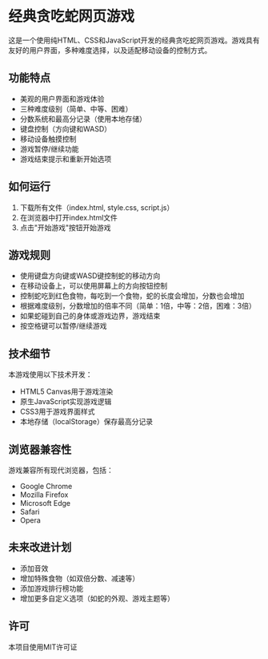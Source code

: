 # 经典贪吃蛇网页游戏

这是一个使用纯HTML、CSS和JavaScript开发的经典贪吃蛇网页游戏。游戏具有友好的用户界面，多种难度选择，以及适配移动设备的控制方式。

## 功能特点

- 美观的用户界面和游戏体验
- 三种难度级别（简单、中等、困难）
- 分数系统和最高分记录（使用本地存储）
- 键盘控制（方向键和WASD）
- 移动设备触摸控制
- 游戏暂停/继续功能
- 游戏结束提示和重新开始选项

## 如何运行

1. 下载所有文件（index.html, style.css, script.js）
2. 在浏览器中打开index.html文件
3. 点击"开始游戏"按钮开始游戏

## 游戏规则

- 使用键盘方向键或WASD键控制蛇的移动方向
- 在移动设备上，可以使用屏幕上的方向按钮控制
- 控制蛇吃到红色食物，每吃到一个食物，蛇的长度会增加，分数也会增加
- 根据难度级别，分数增加的倍率不同（简单：1倍，中等：2倍，困难：3倍）
- 如果蛇碰到自己的身体或游戏边界，游戏结束
- 按空格键可以暂停/继续游戏

## 技术细节

本游戏使用以下技术开发：

- HTML5 Canvas用于游戏渲染
- 原生JavaScript实现游戏逻辑
- CSS3用于游戏界面样式
- 本地存储（localStorage）保存最高分记录

## 浏览器兼容性

游戏兼容所有现代浏览器，包括：

- Google Chrome
- Mozilla Firefox
- Microsoft Edge
- Safari
- Opera

## 未来改进计划

- 添加音效
- 增加特殊食物（如双倍分数、减速等）
- 添加游戏排行榜功能
- 增加更多自定义选项（如蛇的外观、游戏主题等）

## 许可

本项目使用MIT许可证